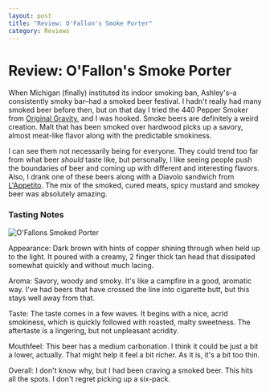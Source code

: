 ```yaml
---
layout: post
title: "Review: O'Fallon's Smoke Porter"
category: Reviews
---
```


Review: O'Fallon's Smoke Porter
===============================

When Michigan (finally) instituted its indoor smoking ban, Ashley's–a consistently smoky bar–had a smoked beer festival. I hadn't really had many smoked beer before then, but on that day I tried the 440 Pepper Smoker from [Original Gravity](http://www.ogbrewing.com/ "Original Gravity Brewing"), and I was hooked. Smoke beers are definitely a weird creation. Malt that has been smoked over hardwood picks up a savory, almost meat-like flavor along with the predictable smokiness.

I can see them not necessarily being for everyone. They could trend too far from what beer _should_ taste like, but personally, I like seeing people push the boundaries of beer and coming up with different and interesting flavors. Also, I drank one of these beers along with a Diavolo sandwich from [L'Appetito](http://www.lappetito.com/ "L'Appetito"). The mix of the smoked, cured meats, spicy mustard and smokey beer was absolutely amazing.

### Tasting Notes

![O'Fallons Smoked Porter](http://www.yeastboundanddown.com/wp-content/uploads/2011/03/IMG_20110110_220656-300x224.jpg "O'Fallons Smoked Porter")

Appearance: Dark brown with hints of copper shining through when held up to the light. It poured with a creamy, 2 finger thick tan head that dissipated somewhat quickly and without much lacing.

Aroma: Savory, woody and smoky. It's like a campfire in a good, aromatic way. I've had beers that have crossed the line into cigarette butt, but this stays well away from that.

Taste: The taste comes in a few waves. It begins with a nice, acrid smokiness, which is quickly followed with roasted, malty sweetness. The aftertaste is a lingering, but not unpleasant acridity.

Mouthfeel: This beer has a medium carbonation. I think it could be just a bit a lower, actually. That might help it feel a bit richer. As it is, it's a bit too thin.

Overall: I don't know why, but I had been craving a smoked beer. This hits all the spots. I don't regret picking up a six-pack.